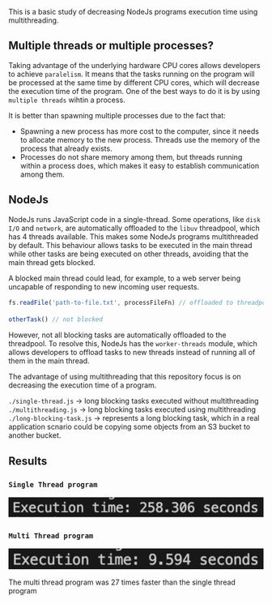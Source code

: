 This is a basic study of decreasing NodeJs programs execution time using multithreading.

## Multiple threads or multiple processes?

Taking advantage of the underlying hardware CPU cores allows developers to achieve `paralelism`. It means that the tasks running on the program will be processed at the same time by different CPU cores, which will decrease the execution time of the program. One of the best ways to do it is by using `multiple threads` wihtin a process.

It is better than spawning multiple processes due to the fact that:

- Spawning a new process has more cost to the computer, since it needs to allocate memory to the new process. Threads use the memory of the process that already exists.
- Processes do not share memory among them, but threads running within a process does, which makes it easy to establish communication among them.

## NodeJs

NodeJs runs JavaScript code in a single-thread. Some operations, like `disk I/O` and `network`, are automatically offloaded to the `libuv` threadpool, which has 4 threads available. This makes some NodeJs programs multithreaded by default. This behaviour allows tasks to be executed in the main thread while other tasks are being executed on other threads, avoiding that the main thread gets blocked.

A blocked main thread could lead, for example, to a web server being uncapable of responding to new incoming user requests.

```js
fs.readFile('path-to-file.txt', processFileFn) // offloaded to threadpool

otherTask() // not blocked
```

However, not all blocking tasks are automatically offloaded to the threadpool. To resolve this, NodeJs has the `worker-threads` module, which allows developers to offload tasks to new threads instead of running all of them in the main thread.

The advantage of using multithreading that this repository focus is on decreasing the execution time of a program.

`./single-thread.js` -> long blocking tasks executed without multithreading
`./multithreading.js` -> long blocking tasks executed using multithreading
`./long-blocking-task.js` -> represents a long blocking task, which in a real application scnario could be copying some objects from an S3 bucket to another bucket.

## Results

### `Single Thread program`

![Result for single thread](./results/single-thread.png)

### `Multi Thread program`

![Result for multi thread](./results/multithreading.png)

The multi thread program was 27 times faster than the single thread program
